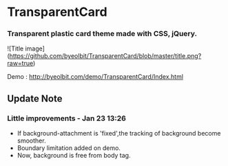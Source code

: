 # TransparentCard
### Transparent plastic card theme made with CSS, jQuery.
![Title image]
(https://github.com/byeolbit/TransparentCard/blob/master/title.png?raw=true)

Demo : http://byeolbit.com/demo/TransparentCard/Index.html

## Update Note
### Little improvements - Jan 23 13:26
- If background-attachment is 'fixed',the tracking of background become smoother.
- Boundary limitation added on demo.
- Now, background is free from body tag.
